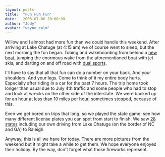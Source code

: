 ```yaml
---
layout: posts
title:  "Fun Fun Fun"
date:   2003-07-06 20:00:00
author: "Jody"
avatar: "wayne_calm"
---
```

Willow and I almost had more fun than we could handle this weekend. After arriving at Lake Chatuge (at 4:15 am) we of course went to sleep, but the next morning the fun began. Tubing and wakeboarding from behind a [new boat](https://content.duelingmonkeys.com/gallery/willow/boat5.jpg), jumping the enormous wake from the aforementioned boat with jet skis, and darting on and off road with [dual sports](https://content.duelingmonkeys.com/gallery/willow/mike_ds.jpg).

 I'll have to say that all that fun can do a number on your back. And your shoulders. And your legs. Come to think of it my entire body hurts. Especially after riding in a car for the past 7 hours. The trip home took longer than usual due to July 4th traffic and some people who had to stop and look at wrecks on the other side of the interstate. We were backed up for an hour at less than 10 miles per hour, sometimes stopped, because of this.

 Even we get bored on trips that long, so we played the state game: see how many different license plates you can spot from start to finish. We saw [28 states](https://content.duelingmonkeys.com/gallery/miscellaneous/july2k3_road_trip.jpg) including our own driving from Lake Chatuge (on the border of NC and GA) to Raleigh.

 Anyway, this is all we have for today. There are more pictures from the weekend but it might take a while to get them. We hope everyone enjoyed their holiday. By the way, don't forget what those fireworks represent.